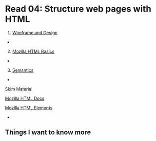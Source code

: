 # Read 04: Structure web pages with HTML

1. [Wireframe and Design](https://careerfoundry.com/en/blog/ux-design/how-to-create-your-first-wireframe/)

-

2. [Mozilla HTML Basics](https://developer.mozilla.org/en-US/docs/Learn/Getting_started_with_the_web/HTML_basics)

-

3. [Semantics](https://developer.mozilla.org/en-US/docs/Glossary/Semantics)

-

Skim Material

[Mozilla HTML Docs](https://developer.mozilla.org/en-US/docs/Web/HTML)

[Mozilla HTML Elements](https://developer.mozilla.org/en-US/docs/Web/HTML/Element)

-



## Things I want to know more
